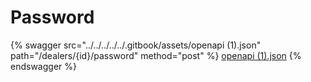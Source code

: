 # Password

{% swagger src="../../../../../.gitbook/assets/openapi (1).json" path="/dealers/{id}/password" method="post" %}
[openapi (1).json](<../../../../../.gitbook/assets/openapi (1).json>)
{% endswagger %}

